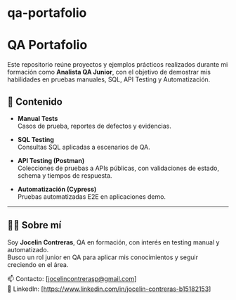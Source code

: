 # qa-portafolio
# QA Portafolio

Este repositorio reúne proyectos y ejemplos prácticos realizados durante mi formación como **Analista QA Junior**, con el objetivo de demostrar mis habilidades en pruebas manuales, SQL, API Testing y Automatización.

## 📂 Contenido

- **Manual Tests**  
  Casos de prueba, reportes de defectos y evidencias.

- **SQL Testing**  
  Consultas SQL aplicadas a escenarios de QA.

- **API Testing (Postman)**  
  Colecciones de pruebas a APIs públicas, con validaciones de estado, schema y tiempos de respuesta.

- **Automatización (Cypress)**  
  Pruebas automatizadas E2E en aplicaciones demo.

---

## 👩‍💻 Sobre mí
Soy **Jocelin Contreras**, QA en formación, con interés en testing manual y automatizado.  
Busco un rol junior en QA para aplicar mis conocimientos y seguir creciendo en el área.

📫 Contacto: [jocelincontrerasp@gmail.com]  
🔗 LinkedIn: [https://www.linkedin.com/in/jocelin-contreras-b15182153]

